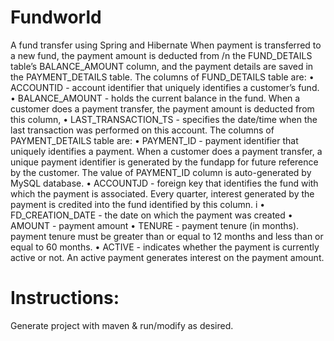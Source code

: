 Fundworld
=========
A fund transfer using Spring and Hibernate 
When payment is transferred to a new fund, the payment amount is deducted from /n
the FUND_DETAILS table’s BALANCE_AMOUNT column, and the payment details are
saved in the PAYMENT_DETAILS table.
The columns of FUND_DETAILS table are:
• ACCOUNTID - account identifier that uniquely identifies a customer’s fund.
• BALANCE_AMOUNT - holds the current balance in the fund. When a customer does a payment transfer, the payment amount is deducted from this column,
• LAST_TRANSACTION_TS - specifies the date/time when the last transaction was performed on
this account.
The columns of PAYMENT_DETAILS table are:
• PAYMENT_ID - payment identifier that uniquely identifies a payment. When a customer does a payment transfer, a unique payment identifier is generated by the fundapp for future reference by the customer. The value of PAYMENT_ID column is auto-generated by MySQL database.
• ACCOUNTJD - foreign key that identifies the fund with which the payment is
associated. Every quarter, interest generated by the payment is credited into the fund identified by this column.
i • FD_CREATION_DATE - the date on which the payment was created
• AMOUNT - payment amount
• TENURE - payment tenure (in months). payment tenure must be greater than or
equal to 12 months and less than or equal to 60 months.
• ACTIVE - indicates whether the payment is currently active or not. An active payment
generates interest on the payment amount.

Instructions:
===========
Generate project with maven & run/modify as desired.
